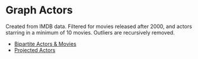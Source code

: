 # Graph Actors

Created from IMDB data. Filtered for movies released after 2000, and actors starring in a minimum of 10 movies. Outliers are recursively removed. 

- [Bipartite Actors & Movies](actors.graphml)
- [Projected Actors](actors.projected.graphml)